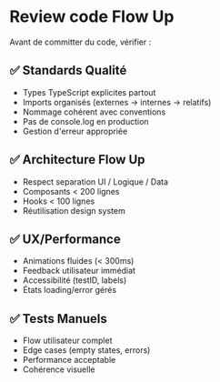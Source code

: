 # Review code Flow Up

Avant de committer du code, vérifier :

## ✅ Standards Qualité

- Types TypeScript explicites partout
- Imports organisés (externes → internes → relatifs)
- Nommage cohérent avec conventions
- Pas de console.log en production
- Gestion d'erreur appropriée

## ✅ Architecture Flow Up

- Respect separation UI / Logique / Data
- Composants < 200 lignes
- Hooks < 100 lignes
- Réutilisation design system

## ✅ UX/Performance

- Animations fluides (< 300ms)
- Feedback utilisateur immédiat
- Accessibilité (testID, labels)
- États loading/error gérés

## ✅ Tests Manuels

- Flow utilisateur complet
- Edge cases (empty states, errors)
- Performance acceptable
- Cohérence visuelle
